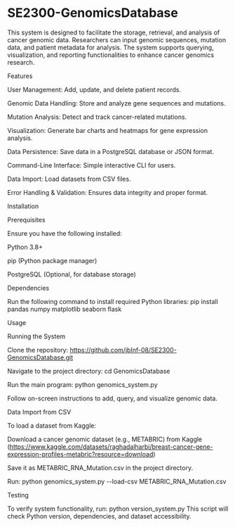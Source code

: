 # SE2300-GenomicsDatabase
This system is designed to facilitate the storage, retrieval, and analysis of cancer genomic data. Researchers can input genomic sequences, mutation data, and patient metadata for analysis. The system supports querying, visualization, and reporting functionalities to enhance cancer genomics research.

Features

User Management: Add, update, and delete patient records.

Genomic Data Handling: Store and analyze gene sequences and mutations.

Mutation Analysis: Detect and track cancer-related mutations.

Visualization: Generate bar charts and heatmaps for gene expression analysis.

Data Persistence: Save data in a PostgreSQL database or JSON format.

Command-Line Interface: Simple interactive CLI for users.

Data Import: Load datasets from CSV files.

Error Handling & Validation: Ensures data integrity and proper format.

Installation

Prerequisites

Ensure you have the following installed:

Python 3.8+

pip (Python package manager)

PostgreSQL (Optional, for database storage)

Dependencies

Run the following command to install required Python libraries:
pip install pandas numpy matplotlib seaborn flask

Usage

Running the System

Clone the repository:
https://github.com/jbInf-08/SE2300-GenomicsDatabase.git

Navigate to the project directory:
cd GenomicsDatabase

Run the main program:
python genomics_system.py

Follow on-screen instructions to add, query, and visualize genomic data.

Data Import from CSV

To load a dataset from Kaggle:

Download a cancer genomic dataset (e.g., METABRIC) from Kaggle (https://www.kaggle.com/datasets/raghadalharbi/breast-cancer-gene-expression-profiles-metabric?resource=download)

Save it as METABRIC_RNA_Mutation.csv in the project directory.

Run:
python genomics_system.py --load-csv METABRIC_RNA_Mutation.csv

Testing

To verify system functionality, run:
python version_system.py
This script will check Python version, dependencies, and dataset accessibility.
